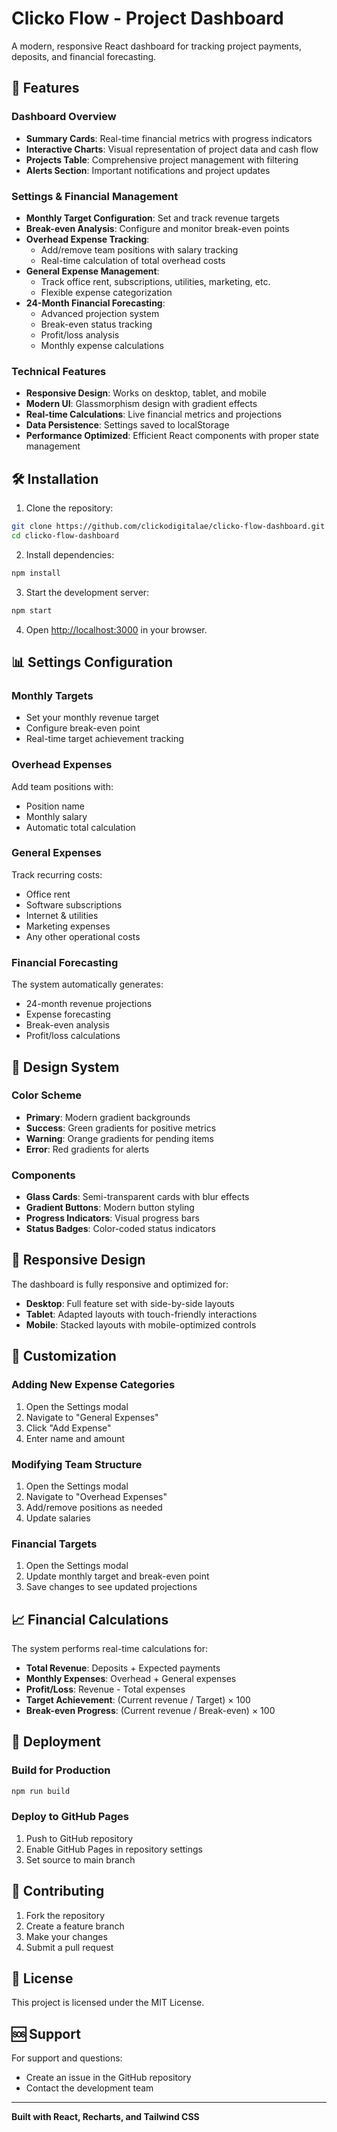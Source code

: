# Clicko Flow - Project Dashboard

A modern, responsive React dashboard for tracking project payments, deposits, and financial forecasting.

## 🚀 Features

### Dashboard Overview
- **Summary Cards**: Real-time financial metrics with progress indicators
- **Interactive Charts**: Visual representation of project data and cash flow
- **Projects Table**: Comprehensive project management with filtering
- **Alerts Section**: Important notifications and project updates

### Settings & Financial Management
- **Monthly Target Configuration**: Set and track revenue targets
- **Break-even Analysis**: Configure and monitor break-even points
- **Overhead Expense Tracking**: 
  - Add/remove team positions with salary tracking
  - Real-time calculation of total overhead costs
- **General Expense Management**:
  - Track office rent, subscriptions, utilities, marketing, etc.
  - Flexible expense categorization
- **24-Month Financial Forecasting**: 
  - Advanced projection system
  - Break-even status tracking
  - Profit/loss analysis
  - Monthly expense calculations

### Technical Features
- **Responsive Design**: Works on desktop, tablet, and mobile
- **Modern UI**: Glassmorphism design with gradient effects
- **Real-time Calculations**: Live financial metrics and projections
- **Data Persistence**: Settings saved to localStorage
- **Performance Optimized**: Efficient React components with proper state management

## 🛠️ Installation

1. Clone the repository:
```bash
git clone https://github.com/clickodigitalae/clicko-flow-dashboard.git
cd clicko-flow-dashboard
```

2. Install dependencies:
```bash
npm install
```

3. Start the development server:
```bash
npm start
```

4. Open [http://localhost:3000](http://localhost:3000) in your browser.

## 📊 Settings Configuration

### Monthly Targets
- Set your monthly revenue target
- Configure break-even point
- Real-time target achievement tracking

### Overhead Expenses
Add team positions with:
- Position name
- Monthly salary
- Automatic total calculation

### General Expenses
Track recurring costs:
- Office rent
- Software subscriptions
- Internet & utilities
- Marketing expenses
- Any other operational costs

### Financial Forecasting
The system automatically generates:
- 24-month revenue projections
- Expense forecasting
- Break-even analysis
- Profit/loss calculations

## 🎨 Design System

### Color Scheme
- **Primary**: Modern gradient backgrounds
- **Success**: Green gradients for positive metrics
- **Warning**: Orange gradients for pending items
- **Error**: Red gradients for alerts

### Components
- **Glass Cards**: Semi-transparent cards with blur effects
- **Gradient Buttons**: Modern button styling
- **Progress Indicators**: Visual progress bars
- **Status Badges**: Color-coded status indicators

## 📱 Responsive Design

The dashboard is fully responsive and optimized for:
- **Desktop**: Full feature set with side-by-side layouts
- **Tablet**: Adapted layouts with touch-friendly interactions
- **Mobile**: Stacked layouts with mobile-optimized controls

## 🔧 Customization

### Adding New Expense Categories
1. Open the Settings modal
2. Navigate to "General Expenses"
3. Click "Add Expense"
4. Enter name and amount

### Modifying Team Structure
1. Open the Settings modal
2. Navigate to "Overhead Expenses"
3. Add/remove positions as needed
4. Update salaries

### Financial Targets
1. Open the Settings modal
2. Update monthly target and break-even point
3. Save changes to see updated projections

## 📈 Financial Calculations

The system performs real-time calculations for:
- **Total Revenue**: Deposits + Expected payments
- **Monthly Expenses**: Overhead + General expenses
- **Profit/Loss**: Revenue - Total expenses
- **Target Achievement**: (Current revenue / Target) × 100
- **Break-even Progress**: (Current revenue / Break-even) × 100

## 🚀 Deployment

### Build for Production
```bash
npm run build
```

### Deploy to GitHub Pages
1. Push to GitHub repository
2. Enable GitHub Pages in repository settings
3. Set source to main branch

## 🤝 Contributing

1. Fork the repository
2. Create a feature branch
3. Make your changes
4. Submit a pull request

## 📄 License

This project is licensed under the MIT License.

## 🆘 Support

For support and questions:
- Create an issue in the GitHub repository
- Contact the development team

---

**Built with React, Recharts, and Tailwind CSS**
